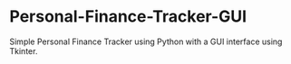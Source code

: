 # Personal-Finance-Tracker-GUI
Simple Personal Finance Tracker using Python with a GUI interface using Tkinter.

